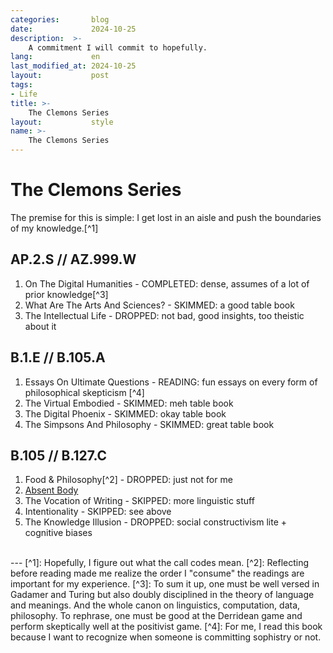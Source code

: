 ```yaml
---
categories:       blog
date:             2024-10-25
description:  >-
    A commitment I will commit to hopefully.
lang:             en
last_modified_at: 2024-10-25
layout:           post
tags:
- Life
title: >-
    The Clemons Series
layout:           style
name: >-
    The Clemons Series
---
```


# The Clemons Series

The premise for this is simple: I get lost in an aisle and push the boundaries of my knowledge.[^1]

## AP.2.S // AZ.999.W
1. On The Digital Humanities - COMPLETED: dense, assumes of a lot of prior knowledge[^3]
2. What Are The Arts And Sciences? - SKIMMED: a good table book
3. The Intellectual Life - DROPPED: not bad, good insights, too theistic about it

## B.1.E // B.105.A
1. Essays On Ultimate Questions - READING: fun essays on every form of philosophical skepticism [^4]
2. The Virtual Embodied - SKIMMED: meh table book 
3. The Digital Phoenix - SKIMMED: okay table book
4. The Simpsons And Philosophy - SKIMMED: great table book

## B.105 // B.127.C  
1. Food & Philosophy[^2] - DROPPED: just not for me
2. [Absent Body](https://blog.yougao.dev/books/absent-body/)
3. The Vocation of Writing - SKIPPED: more linguistic stuff
4. Intentionality - SKIPPED: see above
5. The Knowledge Illusion - DROPPED: social constructivism lite + cognitive biases

<br/>
---
[^1]: Hopefully, I figure out what the call codes mean.
[^2]: Reflecting before reading made me realize the order I "consume" the readings are important for my experience.
[^3]: To sum it up, one must be well versed in Gadamer and Turing but also doubly disciplined in the theory of language and meanings. And the whole canon on linguistics, computation, data, philosophy. To rephrase, one must be good at the Derridean game and perform skeptically well at the positivist game.
[^4]: For me, I read this book because I want to recognize when someone is committing sophistry or not.